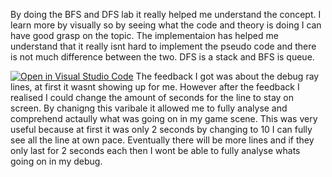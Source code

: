 By doing the BFS and DFS lab it really helped me understand the concept. I learn more by visually so by seeing what the code and theory is doing I can have good grasp on the topic. The implementaion has helped me understand that it really isnt hard to implement the pseudo code and there is not much difference between the two. DFS is a stack and BFS is queue.

[![Open in Visual Studio Code](https://classroom.github.com/assets/open-in-vscode-f059dc9a6f8d3a56e377f745f24479a46679e63a5d9fe6f495e02850cd0d8118.svg)](https://classroom.github.com/online_ide?assignment_repo_id=5736631&assignment_repo_type=AssignmentRepo)
The feedback I got was about the debug ray lines, at first it wasnt showing up for me. However after the feedback I realised I could change the amount of seconds for the line to stay on screen. By chanigng this varibale it allowed me to fully analyse and comprehend actaully what was going on in my game scene. This was very useful because at first it was only 2 seconds by changing to 10 I can fully see all the line at own pace. Eventually there will be more lines and if they only last for 2 seconds each then I wont be able to fully analyse whats going on in my debug.

